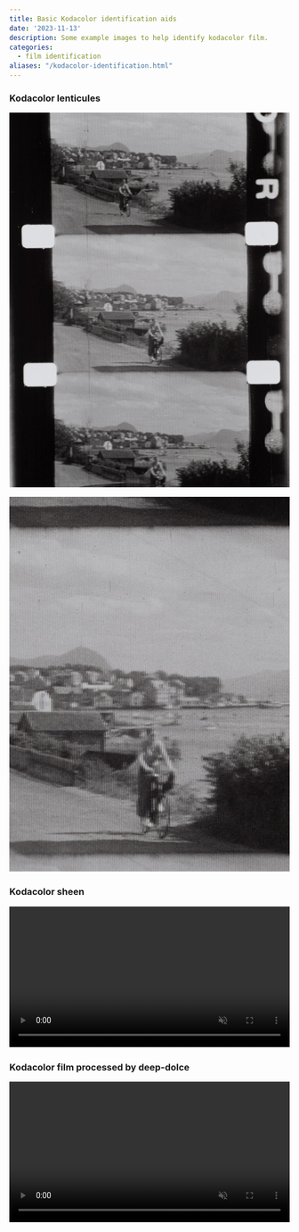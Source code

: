 ```yaml
---
title: Basic Kodacolor identification aids
date: '2023-11-13'
description: Some example images to help identify kodacolor film.
categories:
  - film identification
aliases: "/kodacolor-identification.html"
---
```


### Kodacolor lenticules

![An image barely showing the kodacolor striped lenticules](kodacolor_lenticules.jpg)

![A zoomed image showing the kodacolor striped lenticules](kodacolor_lenticules_zoomed.jpg)

### Kodacolor sheen
<video width="100%" autoplay muted loop playsinline>
	<source src="kodacolor_sheen.mp4" type="video/mp4">
	<p>Your browser does not support the video format/codec.</p>
</video>

### Kodacolor film processed by deep-dolce
<video width="100%" autoplay muted loop playsinline>
	<source src="/post/2023/08/21/video-ocr.py-and-chatgpt/kodacolor.webm" type="video/webm">
	<source src="/post/2023/08/21/video-ocr.py-and-chatgpt/kodacolor.mp4" type="video/mp4">
	<p>Your browser does not support the video format/codec.</p>
</video>